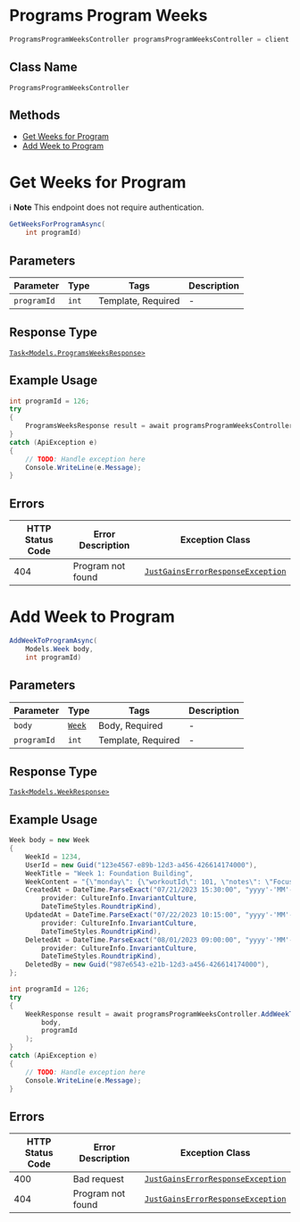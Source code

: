 # Programs Program Weeks

```csharp
ProgramsProgramWeeksController programsProgramWeeksController = client.ProgramsProgramWeeksController;
```

## Class Name

`ProgramsProgramWeeksController`

## Methods

* [Get Weeks for Program](../../doc/controllers/programs-program-weeks.md#get-weeks-for-program)
* [Add Week to Program](../../doc/controllers/programs-program-weeks.md#add-week-to-program)


# Get Weeks for Program

:information_source: **Note** This endpoint does not require authentication.

```csharp
GetWeeksForProgramAsync(
    int programId)
```

## Parameters

| Parameter | Type | Tags | Description |
|  --- | --- | --- | --- |
| `programId` | `int` | Template, Required | - |

## Response Type

[`Task<Models.ProgramsWeeksResponse>`](../../doc/models/programs-weeks-response.md)

## Example Usage

```csharp
int programId = 126;
try
{
    ProgramsWeeksResponse result = await programsProgramWeeksController.GetWeeksForProgramAsync(programId);
}
catch (ApiException e)
{
    // TODO: Handle exception here
    Console.WriteLine(e.Message);
}
```

## Errors

| HTTP Status Code | Error Description | Exception Class |
|  --- | --- | --- |
| 404 | Program not found | [`JustGainsErrorResponseException`](../../doc/models/just-gains-error-response-exception.md) |


# Add Week to Program

```csharp
AddWeekToProgramAsync(
    Models.Week body,
    int programId)
```

## Parameters

| Parameter | Type | Tags | Description |
|  --- | --- | --- | --- |
| `body` | [`Week`](../../doc/models/week.md) | Body, Required | - |
| `programId` | `int` | Template, Required | - |

## Response Type

[`Task<Models.WeekResponse>`](../../doc/models/week-response.md)

## Example Usage

```csharp
Week body = new Week
{
    WeekId = 1234,
    UserId = new Guid("123e4567-e89b-12d3-a456-426614174000"),
    WeekTitle = "Week 1: Foundation Building",
    WeekContent = "{\"monday\": {\"workoutId\": 101, \"notes\": \"Focus on form\"}, \"wednesday\": {\"workoutId\": 102, \"notes\": \"Increase weight if possible\"}, \"friday\": {\"workoutId\": 103, \"notes\": \"Cool down properly\"}}",
    CreatedAt = DateTime.ParseExact("07/21/2023 15:30:00", "yyyy'-'MM'-'dd'T'HH':'mm':'ss.FFFFFFFK",
        provider: CultureInfo.InvariantCulture,
        DateTimeStyles.RoundtripKind),
    UpdatedAt = DateTime.ParseExact("07/22/2023 10:15:00", "yyyy'-'MM'-'dd'T'HH':'mm':'ss.FFFFFFFK",
        provider: CultureInfo.InvariantCulture,
        DateTimeStyles.RoundtripKind),
    DeletedAt = DateTime.ParseExact("08/01/2023 09:00:00", "yyyy'-'MM'-'dd'T'HH':'mm':'ss.FFFFFFFK",
        provider: CultureInfo.InvariantCulture,
        DateTimeStyles.RoundtripKind),
    DeletedBy = new Guid("987e6543-e21b-12d3-a456-426614174000"),
};

int programId = 126;
try
{
    WeekResponse result = await programsProgramWeeksController.AddWeekToProgramAsync(
        body,
        programId
    );
}
catch (ApiException e)
{
    // TODO: Handle exception here
    Console.WriteLine(e.Message);
}
```

## Errors

| HTTP Status Code | Error Description | Exception Class |
|  --- | --- | --- |
| 400 | Bad request | [`JustGainsErrorResponseException`](../../doc/models/just-gains-error-response-exception.md) |
| 404 | Program not found | [`JustGainsErrorResponseException`](../../doc/models/just-gains-error-response-exception.md) |

